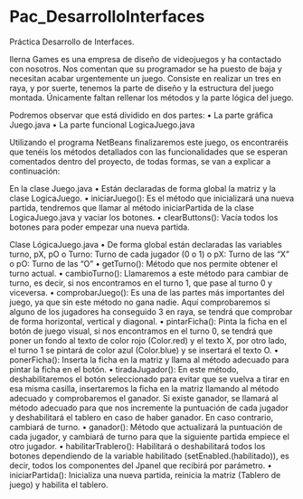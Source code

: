 # Pac_DesarrolloInterfaces
Práctica Desarrollo de Interfaces.

Ilerna Games es una empresa de diseño de videojuegos y ha contactado con nosotros.
Nos comentan que su programador se ha puesto de baja y necesitan acabar urgentemente un juego. Consiste en realizar un tres en raya, y por suerte, tenemos la parte de diseño y la estructura del juego montada. Únicamente faltan rellenar los métodos y la parte lógica del juego.

Podremos observar que está dividido en dos partes:
• La parte gráfica Juego.java
• La parte funcional LogicaJuego.java

Utilizando el programa NetBeans finalizaremos este juego, os encontraréis que tenéis los métodos detallados con las funcionalidades que se esperan comentados dentro del proyecto, de todas formas, se van a explicar a continuación:

En la clase Juego.java
• Están declaradas de forma global la matriz y la clase LogicaJuego.
• iniciarJuego(): Es el método que inicializará una nueva partida, tendremos que llamar al método iniciarPartida de la clase LogicaJuego.java y vaciar los botones.
• clearButtons(): Vacía todos los botones para poder empezar una nueva partida.

Clase LógicaJuego.java
• De forma global están declaradas las variables turno, pX, pO
o Turno: Turno de cada jugador (0 o 1)
o pX: Turno de las “X”
o pO: Turno de las “O”
• getTurno(): Método que nos permite obtener el turno actual.
• cambioTurno(): Llamaremos a este método para cambiar de turno, es decir, si nos encontramos en el turno 1, que pase al turno 0 y viceversa.
• comprobarJuego(): Es una de las partes más importantes del juego, ya que sin este método no gana nadie. Aquí comprobaremos si alguno de los jugadores ha conseguido 3 en raya, se tendrá que comprobar de forma horizontal, vertical y diagonal.
• pintarFicha(): Pinta la ficha en el botón de juego visual, si nos encontramos en el turno 0, se tendrá que poner un fondo al texto de color rojo (Color.red) y el texto X, por otro lado, el turno 1 se pintará de color azul (Color.blue) y se insertará el texto O.
• ponerFicha(): Inserta la ficha en la matriz y llama al método adecuado para pintar la ficha en el botón.
• tiradaJugador(): En este método, deshabilitaremos el botón seleccionado para evitar que se vuelva a tirar en esa misma casilla, insertaremos la ficha en la matriz llamando al método adecuado y comprobaremos el ganador. Si existe ganador, se llamará al método adecuado para que nos incremente la puntuación de cada jugador y deshabilitará el tablero en caso de haber ganador. En caso contrario, cambiará de turno.
• ganador(): Método que actualizará la puntuación de cada jugador, y cambiará de turno para que la siguiente partida empiece el otro jugador.
• habilitarTrablero(): Habilitará o deshabilitará todos los botones dependiendo de la variable habilitado (setEnabled.(habilitado)), es decir, todos los componentes del Jpanel que recibirá por parámetro.
• iniciarPartida(): Inicializa una nueva partida, reinicia la matriz (Tablero de juego) y habilita el tablero.
